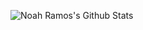 ![Noah Ramos's Github Stats](https://github-readme-stats.vercel.app/api?username=NoahTheRamos&show_icons=true&theme=transparent)
